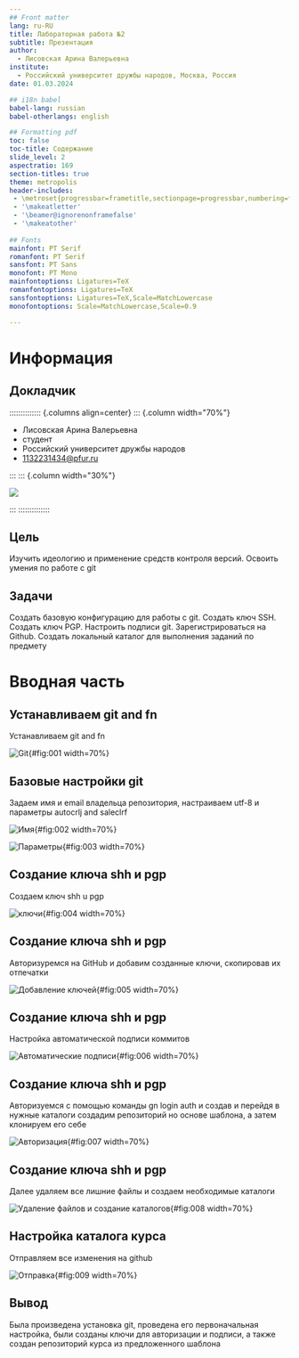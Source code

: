 ```yaml
---
## Front matter
lang: ru-RU
title: Лабораторная работа №2
subtitle: Презентация
author:
  - Лисовская Арина Валерьевна 
institute:
  - Российский университет дружбы народов, Москва, Россия
date: 01.03.2024

## i18n babel
babel-lang: russian
babel-otherlangs: english

## Formatting pdf
toc: false
toc-title: Содержание
slide_level: 2
aspectratio: 169
section-titles: true
theme: metropolis
header-includes:
 - \metroset{progressbar=frametitle,sectionpage=progressbar,numbering=fraction}
 - '\makeatletter'
 - '\beamer@ignorenonframefalse'
 - '\makeatother'
 
## Fonts
mainfont: PT Serif
romanfont: PT Serif
sansfont: PT Sans
monofont: PT Mono
mainfontoptions: Ligatures=TeX
romanfontoptions: Ligatures=TeX
sansfontoptions: Ligatures=TeX,Scale=MatchLowercase
monofontoptions: Scale=MatchLowercase,Scale=0.9

---
```


# Информация

## Докладчик

:::::::::::::: {.columns align=center}
::: {.column width="70%"}

  * Лисовская Арина Валерьевна 
  * студент
  * Российский университет дружбы народов
  * [1132231434@pfur.ru](mailto:1132231434@pfur.ru)


:::
::: {.column width="30%"}

![](image/photo1709306702.jpeg)

:::
::::::::::::::

## Цель

Изучить идеологию и применение средств контроля версий.
Освоить умения по работе с git

## Задачи

Создать базовую конфигурацию для работы с git.
Создать ключ SSH.
Создать ключ PGP.
Настроить подписи git.
Зарегистрироваться на Github.
Создать локальный каталог для выполнения заданий по предмету

# Вводная часть

## Устанавливаем git and fn

Устанавливаем git and fn

![Git](image/msg857167450-194350.jpg){#fig:001 width=70%}

## Базовые настройки git

Задаем имя и email владельца репозитория, настраиваем utf-8 и параметры autocrlj and saleclrf

![Имя](image/msg857167450-194351.jpg){#fig:002 width=70%}

![Параметры](image/msg857167450-194352.jpg){#fig:003 width=70%}

## Создание ключа shh и pgp

Создаем ключ shh u pgp

![ключи](image/msg857167450-194348.jpg){#fig:004 width=70%}

## Создание ключа shh и pgp

Авторизуремся на GitHub и добавим созданные ключи, скопировав их отпечатки

![Добавление ключей](image/msg857167450-194349.jpg){#fig:005 width=70%}

## Создание ключа shh и pgp

Настройка автоматической подписи коммитов

![Автоматические подписи](image/msg857167450-194353.jpg){#fig:006 width=70%}

## Создание ключа shh и pgp

Авторизуемся с помощью команды gn login auth и создав и перейдя в нужные  каталоги создадим репозиторий но основе шаблона, а затем клонируем его себе

![Авторизация](image/msg857167450-194355.jpg){#fig:007 width=70%}

## Создание ключа shh и pgp

Далее удаляем все лишние файлы и создаем необходимые каталоги

![Удаление файлов и создание каталогов](image/msg857167450-194356.jpg){#fig:008 width=70%}

## Настройка каталога курса

Отправляем все изменения на github

![Отправка](image/msg857167450-194357.jpg){#fig:009 width=70%}

## Вывод

Была произведена установка git, проведена его первоначальная настройка, были созданы ключи для авторизации и подписи, а также создан репозиторий курса из предложенного шаблона


